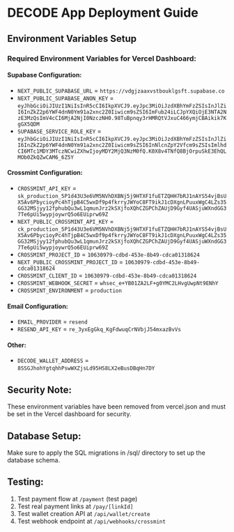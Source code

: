 # DECODE App Deployment Guide

## Environment Variables Setup

### Required Environment Variables for Vercel Dashboard:

#### Supabase Configuration:
- `NEXT_PUBLIC_SUPABASE_URL` = `https://vdgjzaaxvstbouklgsft.supabase.co`
- `NEXT_PUBLIC_SUPABASE_ANON_KEY` = `eyJhbGciOiJIUzI1NiIsInR5cCI6IkpXVCJ9.eyJpc3MiOiJzdXBhYmFzZSIsInJlZiI6InZkZ2p6YWF4dnN0Ym91a2xnc2Z0Iiwicm9sZSI6ImFub24iLCJpYXQiOjE3NTA2NzE3MzQsImV4cCI6MjA2NjI0NzczNH0.98TuBpnqy3rHMRQtVJxuC466ymjCBAikik7KgGX5QDM`
- `SUPABASE_SERVICE_ROLE_KEY` = `eyJhbGciOiJIUzI1NiIsInR5cCI6IkpXVCJ9.eyJpc3MiOiJzdXBhYmFzZSIsInJlZiI6InZkZ2p6YWF4dnN0Ym91a2xnc2Z0Iiwicm9sZSI6InNlcnZpY2Vfcm9sZSIsImlhdCI6MTc1MDY3MTczNCwiZXhwIjoyMDY2MjQ3NzM0fQ.K0X8v4TNfQ8BjOrpuSkE3EhQLMOb0ZkQZwCAM6_6Z5Y`

#### Crossmint Configuration:
- `CROSSMINT_API_KEY` = `sk_production_5P1d43U3e6VM5NVhDXBNj5j9HTXF1fuETZQHH7bRJ1nAYS54vjBsUX5Av6PbycioyPc4hTjpB4C5wxDf9p4fkrryJWYoC8FT9ikJ1cDXgnLPuuxWgC4LZs35GG32MSjyy12fphubQu3wL1qmunJrz2kSXjfoXQhCZGPChZAUjD9Gyf4UASjuWXndGG37Te6pUi5wypjoywrQ5o6EUiprw69Z`
- `NEXT_PUBLIC_CROSSMINT_API_KEY` = `ck_production_5P1d43U3e6VM5NVhDXBNj5j9HTXF1fuETZQHH7bRJ1nAYS54vjBsUX5Av6PbycioyPc4hTjpB4C5wxDf9p4fkrryJWYoC8FT9ikJ1cDXgnLPuuxWgC4LZs35GG32MSjyy12fphubQu3wL1qmunJrz2kSXjfoXQhCZGPChZAUjD9Gyf4UASjuWXndGG37Te6pUi5wypjoywrQ5o6EUiprw69Z`
- `CROSSMINT_PROJECT_ID` = `10630979-cdbd-453e-8b49-cdca01318624`
- `NEXT_PUBLIC_CROSSMINT_PROJECT_ID` = `10630979-cdbd-453e-8b49-cdca01318624`
- `CROSSMINT_CLIENT_ID` = `10630979-cdbd-453e-8b49-cdca01318624`
- `CROSSMINT_WEBHOOK_SECRET` = `whsec_e+YB01ZA2LF+g0YMC2LHvgUwpNt9ENhY`
- `CROSSMINT_ENVIRONMENT` = `production`

#### Email Configuration:
- `EMAIL_PROVIDER` = `resend`
- `RESEND_API_KEY` = `re_3yxEgGkq_KgFdwuqCrNVbjJ54mxazBvVs`

#### Other:
- `DECODE_WALLET_ADDRESS` = `8SSGJhohYgtqhhPswWXZjsLd95HS8LX2eBusDBqHn7DY`

## Security Note:
These environment variables have been removed from vercel.json and must be set in the Vercel dashboard for security.

## Database Setup:
Make sure to apply the SQL migrations in /sql/ directory to set up the database schema.

## Testing:
1. Test payment flow at `/payment` (test page)
2. Test real payment links at `/pay/[linkId]`
3. Test wallet creation API at `/api/wallet/create`
4. Test webhook endpoint at `/api/webhooks/crossmint`